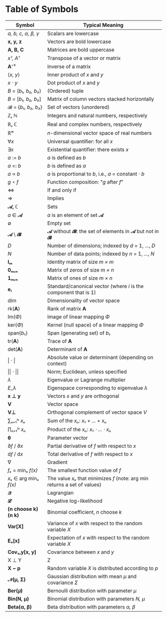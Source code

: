 # Table of Symbols

| Symbol             | Typical Meaning |
|--------------------|----------------|
| *a, b, c, α, β, γ* | Scalars are lowercase |
| **x, y, z**        | Vectors are bold lowercase |
| **A, B, C**        | Matrices are bold uppercase |
| *xᵀ, Aᵀ*          | Transpose of a vector or matrix |
| **A⁻¹**            | Inverse of a matrix |
| ⟨*x, y*⟩          | Inner product of *x* and *y* |
| *x* ⋅ *y*          | Dot product of *x* and *y* |
| *B* = (*b₁, b₂, b₃*) | (Ordered) tuple |
| *B* = [*b₁, b₂, b₃*] | Matrix of column vectors stacked horizontally |
| 𝓑 = {*b₁, b₂, b₃*} | Set of vectors (unordered) |
| **ℤ, ℕ**           | Integers and natural numbers, respectively |
| **ℝ, ℂ**           | Real and complex numbers, respectively |
| **ℝⁿ**             | *n*-dimensional vector space of real numbers |
| ∀*x*              | Universal quantifier: for all *x* |
| ∃*x*              | Existential quantifier: there exists *x* |
| *a* := *b*        | *a* is defined as *b* |
| *a* =: *b*        | *b* is defined as *a* |
| *a* ∝ *b*         | *a* is proportional to *b*, i.e., *a* = constant ⋅ *b* |
| *g* ∘ *f*         | Function composition: "*g* after *f*" |
| ⇔                 | If and only if |
| ⇒                 | Implies |
| **𝒜, ℂ**          | Sets |
| *a* ∈ **𝒜**        | *a* is an element of set **𝒜** |
| ∅                 | Empty set |
| **𝒜** \ **𝓑**        | **𝒜** without **𝓑**: the set of elements in **𝒜** but not in **𝓑** |
| *D*               | Number of dimensions; indexed by *d* = 1, ..., *D* |
| *N*               | Number of data points; indexed by *n* = 1, ..., *N* |
| **Iₘ**            | Identity matrix of size *m × m* |
| **0ₘ,ₙ**          | Matrix of zeros of size *m × n* |
| **1ₘ,ₙ**          | Matrix of ones of size *m × n* |
| **eᵢ**            | Standard/canonical vector (where *i* is the component that is 1) |
| dim               | Dimensionality of vector space |
| rk(**A**)         | Rank of matrix **A** |
| Im(*Φ*)           | Image of linear mapping *Φ* |
| ker(*Φ*)          | Kernel (null space) of a linear mapping *Φ* |
| span{*b₁*}        | Span (generating set) of *b₁* |
| tr(**A**)         | Trace of **A** |
| det(**A**)        | Determinant of **A** |
| \| ⋅ \|          | Absolute value or determinant (depending on context) |
| \|\| ⋅ \|\|      | Norm; Euclidean, unless specified |
| *λ*               | Eigenvalue or Lagrange multiplier |
| *E_λ*             | Eigenspace corresponding to eigenvalue *λ* |
| **x ⊥ y**                  | Vectors *x* and *y* are orthogonal |
| **V**                      | Vector space |
| **V⊥**                     | Orthogonal complement of vector space *V* |
| ∑ₙ₌₁ᴺ *xₙ*                | Sum of the *xₙ*: *x₁ + ... + xₙ* |
| ∏ₙ₌₁ᴺ *xₙ*                | Product of the *xₙ*: *x₁ ⋅ ... ⋅ xₙ* |
| **θ**                      | Parameter vector |
| ∂*f* / ∂*x*               | Partial derivative of *f* with respect to *x* |
| d*ƒ* / d*x*               | Total derivative of *f* with respect to *x* |
| ∇                          | Gradient |
| *fₛ* = minₓ *f(x)*        | The smallest function value of *f* |
| *xₛ* ∈ arg minₓ *f(x)*    | The value *xₛ* that minimizes *f* (note: arg min returns a set of values) |
| **𝒬**                      | Lagrangian |
| **𝓛**                      | Negative log-likelihood |
| **(n choose k) (n k)**    | Binomial coefficient, *n* choose *k* |
| **Var[X]**                 | Variance of *x* with respect to the random variable *X* |
| **Eₓ[x]**                  | Expectation of *x* with respect to the random variable *X* |
| **Covₓ,y[x, y]**           | Covariance between *x* and *y* |
| X ⊥ Y | Z                 | *X* is conditionally independent of *Y* given *Z* |
| **X ~ p**                  | Random variable *X* is distributed according to *p* |
| **𝒩(μ, Σ)**                | Gaussian distribution with mean *μ* and covariance *Σ* |
| **Ber(𝜇)**                 | Bernoulli distribution with parameter *μ* |
| **Bin(N, μ)**              | Binomial distribution with parameters *N, μ* |
| **Beta(α, β)**             | Beta distribution with parameters *α, β* |